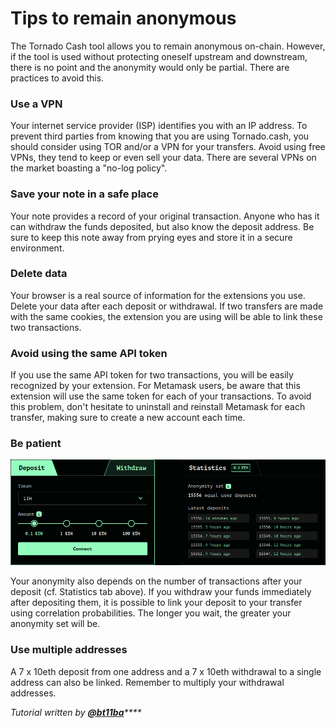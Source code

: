 # Tips to remain anonymous

The Tornado Cash tool allows you to remain anonymous on-chain. However, if the tool is used without protecting oneself upstream and downstream, there is no point and the anonymity would only be partial. There are practices to avoid this.

### Use a VPN

Your internet service provider \(ISP\) identifies you with an IP address. To prevent third parties from knowing that you are using Tornado.cash, you should consider using TOR and/or a VPN for your transfers. Avoid using free VPNs, they tend to keep or even sell your data. There are several VPNs on the market boasting a "no-log policy".

### Save your note in a safe place

Your note provides a record of your original transaction. Anyone who has it can withdraw the funds deposited, but also know the deposit address. Be sure to keep this note away from prying eyes and store it in a secure environment.

### Delete data

Your browser is a real source of information for the extensions you use. Delete your data after each deposit or withdrawal. If two transfers are made with the same cookies, the extension you are using will be able to link these two transactions.

### Avoid using the same API token

If you use the same API token for two transactions, you will be easily recognized by your extension. For Metamask users, be aware that this extension will use the same token for each of your transactions. To avoid this problem, don't hesitate to uninstall and reinstall Metamask for each transfer, making sure to create a new account each time.

### Be patient

![](.gitbook/assets/ozxj.png)

Your anonymity also depends on the number of transactions after your deposit \(cf. Statistics tab above\). If you withdraw your funds immediately after depositing them, it is possible to link your deposit to your transfer using correlation probabilities. The longer you wait, the greater your anonymity set will be.

### Use multiple addresses

A 7 x 10eth deposit from one address and a 7 x 10eth withdrawal to a single address can also be linked. Remember to multiply your withdrawal addresses.

_Tutorial written by_ [_**@bt11ba**_](https://torn.community/u/bt11ba/)_\*\*\*\*_



## 

